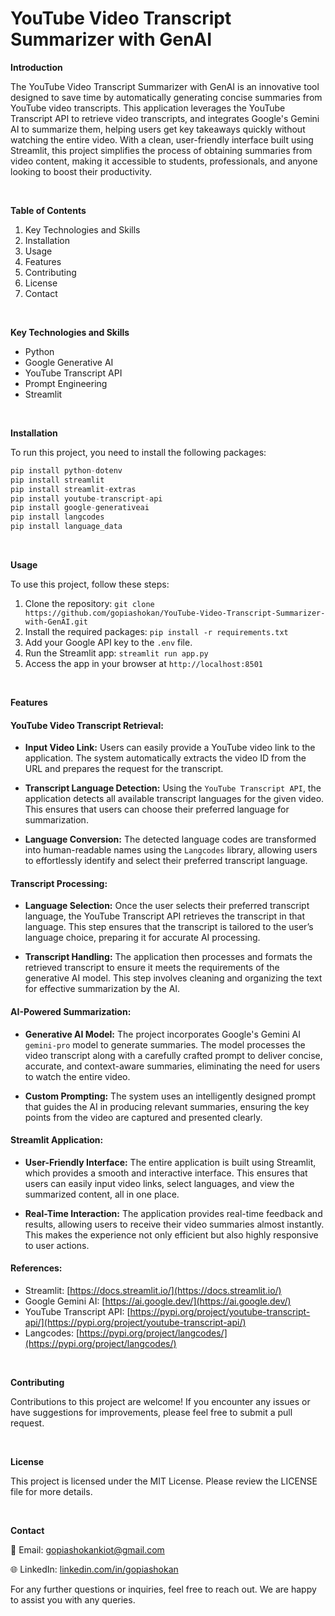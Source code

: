 # YouTube Video Transcript Summarizer with GenAI

**Introduction**

The YouTube Video Transcript Summarizer with GenAI is an innovative tool designed to save time by automatically generating concise summaries from YouTube video transcripts. This application leverages the YouTube Transcript API to retrieve video transcripts, and integrates Google's Gemini AI to summarize them, helping users get key takeaways quickly without watching the entire video. With a clean, user-friendly interface built using Streamlit, this project simplifies the process of obtaining summaries from video content, making it accessible to students, professionals, and anyone looking to boost their productivity.

<br />

**Table of Contents**

1. Key Technologies and Skills
2. Installation
3. Usage
4. Features
5. Contributing
6. License
7. Contact

<br />

**Key Technologies and Skills**
- Python
- Google Generative AI
- YouTube Transcript API
- Prompt Engineering
- Streamlit

<br />

**Installation**

To run this project, you need to install the following packages:

```python
pip install python-dotenv
pip install streamlit
pip install streamlit-extras
pip install youtube-transcript-api
pip install google-generativeai
pip install langcodes
pip install language_data
```

<br />

**Usage**

To use this project, follow these steps:

1. Clone the repository: ```git clone https://github.com/gopiashokan/YouTube-Video-Transcript-Summarizer-with-GenAI.git```
2. Install the required packages: ```pip install -r requirements.txt```
3. Add your Google API key to the `.env` file.
4. Run the Streamlit app: ```streamlit run app.py```
5. Access the app in your browser at ```http://localhost:8501```

<br />

**Features**

#### YouTube Video Transcript Retrieval:

   - **Input Video Link:** Users can easily provide a YouTube video link to the application. The system automatically extracts the video ID from the URL and prepares the request for the transcript.

   - **Transcript Language Detection:** Using the `YouTube Transcript API`, the application detects all available transcript languages for the given video. This ensures that users can choose their preferred language for summarization.

   - **Language Conversion:** The detected language codes are transformed into human-readable names using the `Langcodes` library, allowing users to effortlessly identify and select their preferred transcript language.


#### Transcript Processing:

   - **Language Selection:** Once the user selects their preferred transcript language, the YouTube Transcript API retrieves the transcript in that language. This step ensures that the transcript is tailored to the user’s language choice, preparing it for accurate AI processing.

   - **Transcript Handling:** The application then processes and formats the retrieved transcript to ensure it meets the requirements of the generative AI model. This step involves cleaning and organizing the text for effective summarization by the AI.


#### AI-Powered Summarization:

   - **Generative AI Model:** The project incorporates Google's Gemini AI `gemini-pro` model to generate summaries. The model processes the video transcript along with a carefully crafted prompt to deliver concise, accurate, and context-aware summaries, eliminating the need for users to watch the entire video.

   - **Custom Prompting:** The system uses an intelligently designed prompt that guides the AI in producing relevant summaries, ensuring the key points from the video are captured and presented clearly.


#### Streamlit Application:

   - **User-Friendly Interface:** The entire application is built using Streamlit, which provides a smooth and interactive interface. This ensures that users can easily input video links, select languages, and view the summarized content, all in one place.

   - **Real-Time Interaction:** The application provides real-time feedback and results, allowing users to receive their video summaries almost instantly. This makes the experience not only efficient but also highly responsive to user actions.


#### References:

   - Streamlit: [https://docs.streamlit.io/](https://docs.streamlit.io/)
   - Google Gemini AI: [https://ai.google.dev/](https://ai.google.dev/)
   - YouTube Transcript API: [https://pypi.org/project/youtube-transcript-api/](https://pypi.org/project/youtube-transcript-api/)
   - Langcodes: [https://pypi.org/project/langcodes/](https://pypi.org/project/langcodes/)

<br />

**Contributing**

Contributions to this project are welcome! If you encounter any issues or have suggestions for improvements, please feel free to submit a pull request.

<br />

**License**

This project is licensed under the MIT License. Please review the LICENSE file for more details.

<br />

**Contact**

📧 Email: gopiashokankiot@gmail.com 

🌐 LinkedIn: [linkedin.com/in/gopiashokan](https://www.linkedin.com/in/gopiashokan)

For any further questions or inquiries, feel free to reach out. We are happy to assist you with any queries.

